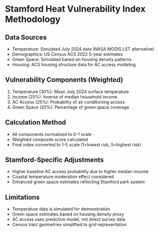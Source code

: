 # Stamford Heat Vulnerability Index Methodology

## Data Sources
- Temperature: Simulated July 2024 data (NASA MODIS LST alternative)
- Demographics: US Census ACS 2022 5-year estimates
- Green Space: Simulated based on housing density patterns
- Housing: ACS housing structure data for AC access modeling

## Vulnerability Components (Weighted)
1. Temperature (30%): Mean July 2024 surface temperature
2. Income (25%): Inverse of median household income
3. AC Access (25%): Probability of air conditioning access
4. Green Space (20%): Percentage of green space coverage

## Calculation Method
- All components normalized to 0-1 scale
- Weighted composite score calculated
- Final index converted to 1-5 scale (1=lowest risk, 5=highest risk)

## Stamford-Specific Adjustments
- Higher baseline AC access probability due to higher median income
- Coastal temperature moderation effect considered
- Enhanced green space estimates reflecting Stamford park system

## Limitations
- Temperature data is simulated for demonstration
- Green space estimates based on housing density proxy
- AC access uses predictive model, not direct survey data
- Census tract geometries simplified to grid representation
